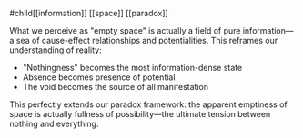 #child[[information]] [[space]] [[paradox]] 

What we perceive as "empty space" is actually a field of pure information—a sea of cause-effect relationships and potentialities. This reframes our understanding of reality:

- "Nothingness" becomes the most information-dense state
- Absence becomes presence of potential
- The void becomes the source of all manifestation

This perfectly extends our paradox framework: the apparent emptiness of space is actually fullness of possibility—the ultimate tension between nothing and everything.